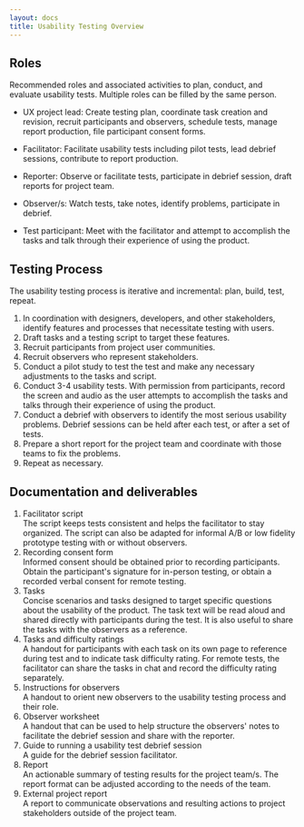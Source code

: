 ```yaml
---
layout: docs
title: Usability Testing Overview
---
```

## Roles
Recommended roles and associated activities to plan, conduct, and evaluate usability tests. Multiple roles can be filled by the same person.

- UX project lead: Create testing plan, coordinate task creation and revision, recruit participants and observers, schedule tests, manage report production, file participant consent forms.

- Facilitator: Facilitate usability tests including pilot tests, lead debrief sessions, contribute to report production.

- Reporter: Observe or facilitate tests, participate in debrief session, draft reports for project team.

- Observer/s: Watch tests, take notes, identify problems, participate in debrief.

- Test participant: Meet with the facilitator and attempt to accomplish the tasks and talk through their experience of using the product.

## Testing Process
The usability testing process is iterative and incremental: plan, build, test, repeat.

1. In coordination with designers, developers, and other stakeholders, identify features and processes that necessitate testing with users.
2. Draft tasks and a testing script to target these features.
2. Recruit participants from project user communities.
3. Recruit observers who represent stakeholders.
4. Conduct a pilot study to test the test and make any necessary adjustments to the tasks and script.
5. Conduct 3-4 usability tests. With permission from participants, record the screen and audio as the user attempts to accomplish the tasks and talks through their experience of using the product.
6. Conduct a debrief with observers to identify the most serious usability problems. Debrief sessions can be held after each test, or after a set of tests.
7. Prepare a short report for the project team and coordinate with those teams to fix the problems.
8. Repeat as necessary.

## Documentation and deliverables
1. Facilitator script  
The script keeps tests consistent and helps the facilitator to stay organized. The script can also be adapted for informal A/B or low fidelity prototype testing with or without observers.
2. Recording consent form  
Informed consent should be obtained prior to recording participants. Obtain the participant's signature for in-person testing, or obtain a recorded verbal consent for remote testing.
3. Tasks  
Concise scenarios and tasks designed to target specific questions about the usability of the product. The task text will be read aloud and shared directly with participants during the test. It is also useful to share the tasks with the observers as a reference.
4. Tasks and difficulty ratings  
A handout for participants with each task on its own page to reference during test and to indicate task difficulty rating. For remote tests, the facilitator can share the tasks in chat and record the difficulty rating separately.
5. Instructions for observers  
A handout to orient new observers to the usability testing process and their role.
6. Observer worksheet  
A handout that can be used to help structure the observers' notes to facilitate the debrief session and share with the reporter.
7. Guide to running a usability test debrief session  
A guide for the debrief session facilitator.
8. Report  
An actionable summary of testing results for the project team/s. The report format can be adjusted according to the needs of the team.
10. External project report  
A report to communicate observations and resulting actions to project stakeholders outside of the project team.
